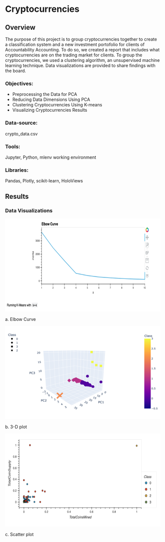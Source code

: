 # Cryptocurrencies

## Overview

The purpose of this project is to group cryptocurrencies together to create a classification system and a new investment portofolio for clients of Accountability Accounting. To do so, we created a report that includes what cryptocurrencies are on the trading market for clients. To group the cryptocurrencies, we used a clustering algorithm, an unsupervised machine learning technique. Data visualizations are provided to share findings with the board.

### Objectives: 

* Preprocessing the Data for PCA
* Reducing Data Dimensions Using PCA
* Clustering Cryptocurrencies Using K-means
* Visualizing Cryptocurrencies Results


### Data-source:

crypto_data.csv

### Tools:

Jupyter, Python, mlenv working environment

### Libraries:

Pandas, Plotly, scikit-learn, HoloViews



## Results


### Data Visualizations

<img src="images/elbow.png" alt="Alt text" title="Optional title" width="550" height="300"/>

a. Elbow Curve

<img src="images/3d.png" alt="Alt text" title="Optional title" width="550" height="300"/>

b. 3-D plot

<img src="images/scatter.png" alt="Alt text" title="Optional title" width="550" height="300"/>

c. Scatter plot




